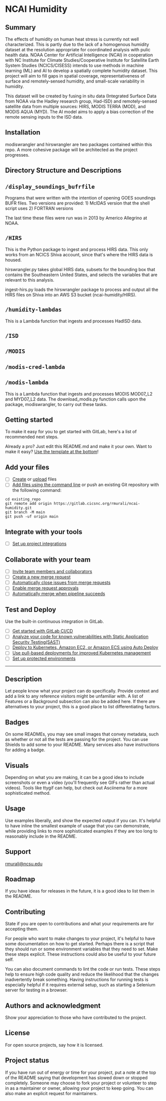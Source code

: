 # NCAI Humidity

## Summary

The effects of humidity on human heat stress is currently not well characterized. This is partly due to the lack of a homogenous humidity dataset at the resolution appropriate for coordinated analysis with pulic health data. NOAA Center for Artificial Intelligence (NCAI) in cooperation with NC Institute for Climate Studies/Cooperative Institute for Satellite Earth System Studies (NCICS/CISESS) intends to use methods in machine learning (ML) and AI to develop a spatially complete humidity dataset. This project will aim to fill gaps in spatial coverage, representativeness of surface and remotely-sensed humidity, and small-scale variability in humidity. 

This dataset will be created by fusing in situ data (Integrated Surface Data from NOAA via the Hadley research group, Had-ISD) and remotely-sensed satellite data from multiple sources: HIRS, MODIS TERRA (MOD), and MODIS AQUA (MYD). The AI model aims to apply a bias correction of the remote sensing inputs to the ISD data. 

## Installation
modiswrangler and hirswrangler are two packages contained within this repo. A more cohesive package will be architected as the project progresses.

## Directory Structure and Descriptions

## `/display_soundings_bufrfile`
Programs that were written with the intention of opening GOES soundings BUFR files. Two versions are provided: 1) McIDAS version that the shell script uses 2) FORTRAN versions

The last time these files were run was in 2013 by Americo Allegrino at NOAA.

## `/HIRS`
This is the Python package to ingest and process HIRS data. This only works from an NCICS Shiva account, since that's where the HIRS data is housed. 

hirswrangler.py takes global HIRS data, subsets for the bounding box that contains the Southeastern United States, and selects the variables that are relevant to this analysis. 

ingest-hirs.py loads the hirswrangler package to process and output all the HIRS files on Shiva into an AWS S3 bucket (ncai-humidity/HIRS).

## `/humidity-lambdas`
This is a Lambda function that ingests and processes HadISD data.

## `/ISD`

## `/MODIS`

## `/modis-cred-lambda`

## `/modis-lambda`
This is a Lambda function that ingests and processes MODIS MOD07_L2 and MYD07_L2 data. The download_modis.py function calls upon the package, modiswrangler, to carry out these tasks.





## Getting started

To make it easy for you to get started with GitLab, here's a list of recommended next steps.

Already a pro? Just edit this README.md and make it your own. Want to make it easy? [Use the template at the bottom](#editing-this-readme)!

## Add your files

- [ ] [Create](https://docs.gitlab.com/ee/user/project/repository/web_editor.html#create-a-file) or [upload](https://docs.gitlab.com/ee/user/project/repository/web_editor.html#upload-a-file) files
- [ ] [Add files using the command line](https://docs.gitlab.com/ee/gitlab-basics/add-file.html#add-a-file-using-the-command-line) or push an existing Git repository with the following command:

```
cd existing_repo
git remote add origin https://gitlab.cicsnc.org/rmurali/ncai-humidity.git
git branch -M main
git push -uf origin main
```

## Integrate with your tools

- [ ] [Set up project integrations](https://gitlab.cicsnc.org/rmurali/ncai-humidity/-/settings/integrations)

## Collaborate with your team

- [ ] [Invite team members and collaborators](https://docs.gitlab.com/ee/user/project/members/)
- [ ] [Create a new merge request](https://docs.gitlab.com/ee/user/project/merge_requests/creating_merge_requests.html)
- [ ] [Automatically close issues from merge requests](https://docs.gitlab.com/ee/user/project/issues/managing_issues.html#closing-issues-automatically)
- [ ] [Enable merge request approvals](https://docs.gitlab.com/ee/user/project/merge_requests/approvals/)
- [ ] [Automatically merge when pipeline succeeds](https://docs.gitlab.com/ee/user/project/merge_requests/merge_when_pipeline_succeeds.html)

## Test and Deploy

Use the built-in continuous integration in GitLab.

- [ ] [Get started with GitLab CI/CD](https://docs.gitlab.com/ee/ci/quick_start/index.html)
- [ ] [Analyze your code for known vulnerabilities with Static Application Security Testing(SAST)](https://docs.gitlab.com/ee/user/application_security/sast/)
- [ ] [Deploy to Kubernetes, Amazon EC2, or Amazon ECS using Auto Deploy](https://docs.gitlab.com/ee/topics/autodevops/requirements.html)
- [ ] [Use pull-based deployments for improved Kubernetes management](https://docs.gitlab.com/ee/user/clusters/agent/)
- [ ] [Set up protected environments](https://docs.gitlab.com/ee/ci/environments/protected_environments.html)

***
## Description
Let people know what your project can do specifically. Provide context and add a link to any reference visitors might be unfamiliar with. A list of Features or a Background subsection can also be added here. If there are alternatives to your project, this is a good place to list differentiating factors.

## Badges
On some READMEs, you may see small images that convey metadata, such as whether or not all the tests are passing for the project. You can use Shields to add some to your README. Many services also have instructions for adding a badge.

## Visuals
Depending on what you are making, it can be a good idea to include screenshots or even a video (you'll frequently see GIFs rather than actual videos). Tools like ttygif can help, but check out Asciinema for a more sophisticated method.

## Usage
Use examples liberally, and show the expected output if you can. It's helpful to have inline the smallest example of usage that you can demonstrate, while providing links to more sophisticated examples if they are too long to reasonably include in the README.

## Support
rmurali@ncsu.edu

## Roadmap
If you have ideas for releases in the future, it is a good idea to list them in the README.

## Contributing
State if you are open to contributions and what your requirements are for accepting them.

For people who want to make changes to your project, it's helpful to have some documentation on how to get started. Perhaps there is a script that they should run or some environment variables that they need to set. Make these steps explicit. These instructions could also be useful to your future self.

You can also document commands to lint the code or run tests. These steps help to ensure high code quality and reduce the likelihood that the changes inadvertently break something. Having instructions for running tests is especially helpful if it requires external setup, such as starting a Selenium server for testing in a browser.

## Authors and acknowledgment
Show your appreciation to those who have contributed to the project.

## License
For open source projects, say how it is licensed.

## Project status
If you have run out of energy or time for your project, put a note at the top of the README saying that development has slowed down or stopped completely. Someone may choose to fork your project or volunteer to step in as a maintainer or owner, allowing your project to keep going. You can also make an explicit request for maintainers.
